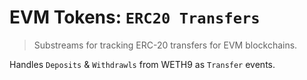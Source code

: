 # EVM Tokens: `ERC20 Transfers`

> Substreams for tracking ERC-20 transfers for EVM blockchains.

Handles `Deposits` & `Withdrawls` from WETH9 as `Transfer` events.
